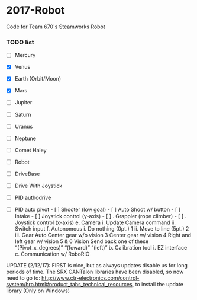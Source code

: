 # 2017-Robot
Code for Team 670's Steamworks Robot

### TODO list

- [ ] Mercury
- [x] Venus
- [x] Earth (Orbit/Moon)
- [x] Mars
- [ ] Jupiter
- [ ] Saturn
- [ ] Uranus
- [ ] Neptune
- [ ] Comet Haley

- [ ] Robot
- [ ] DriveBase
- [ ] Drive With Joystick
- [ ] PID authodrive
- [ ] PID auto pivot
	      - [ ]  Shooter (low goal)
		      - [ ] Auto Shoot w/ button
	      - [ ]  Intake 
		      - [ ] Joystick control (y-axis)
	      - [ ] . Grappler (rope climber)
		       - [ ] . Joystick control (x-axis)
	      e. Camera
		    i.      Update Camera command
		    ii.     Switch input
	      f. Autonomous
		    i.  Do nothing (0pt.) 1
		    ii.  Move to line (5pt.) 2
		    iii. Gear Auto
			Center gear w/o vision 3
			Center gear w/ vision 4
			Right and left gear w/ vision 5 & 6
Vision 
Send back one of these
“(Pivot_x_degrees)”
“(foward)”
“(left)”
	      b. Calibration tool
		   i.       EZ interface
	      c. Communication w/ RoboRIO

UPDATE (2/12/17): FIRST is nice, but as always updates disable us for long periods of time. The SRX CANTalon libraries have been disabled, so now need to go to: http://www.ctr-electronics.com/control-system/hro.html#product_tabs_technical_resources, to install the update library (Only on Windows)
